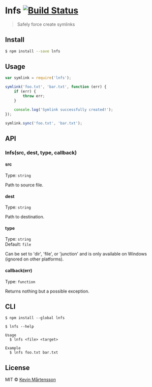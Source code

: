 # lnfs [![Build Status](http://img.shields.io/travis/kevva/lnfs.svg?style=flat)](https://travis-ci.org/kevva/lnfs)

> Safely force create symlinks


## Install

```sh
$ npm install --save lnfs
```


## Usage

```js
var symlink = require('lnfs');

symlink('foo.txt', 'bar.txt', function (err) {
	if (err) {
		throw err;
	}

	console.log('Symlink successfully created!');
});

symlink.sync('foo.txt', 'bar.txt');
```


## API

### lnfs(src, dest, type, callback)

#### src

Type: `string`

Path to source file.

#### dest

Type: `string`

Path to destination.

#### type

Type: `string`  
Default: `file`

Can be set to 'dir', 'file', or 'junction' and is only available on Windows (ignored on other platforms).

#### callback(err)

Type: `function`

Returns nothing but a possible exception.


## CLI

```
$ npm install --global lnfs
```

```
$ lnfs --help

Usage
  $ lnfs <file> <target>

Example
  $ lnfs foo.txt bar.txt
```


## License

MIT © [Kevin Mårtensson](https://github.com/kevva)
